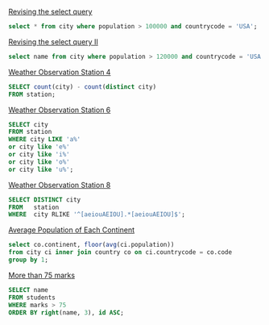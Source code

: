[Revising the select query](https://www.hackerrank.com/challenges/revising-the-select-query/problem)

~~~sql
select * from city where population > 100000 and countrycode = 'USA';
~~~

[Revising the select query II](https://www.hackerrank.com/challenges/revising-the-select-query-2/problem)

~~~sql
select name from city where population > 120000 and countrycode = 'USA';
~~~

[Weather Observation Station 4](https://www.hackerrank.com/challenges/weather-observation-station-4/problem?h_r=next-challenge&h_v=zen)

~~~sql
SELECT count(city) - count(distinct city) 
FROM station;
~~~

[Weather Observation Station 6](https://www.hackerrank.com/challenges/weather-observation-station-6/problem)

~~~sql
SELECT city 
FROM station 
WHERE city LIKE 'a%' 
or city like 'e%'
or city like 'i%'
or city like 'o%'
or city like 'u%';
~~~

[Weather Observation Station 8](https://www.hackerrank.com/challenges/weather-observation-station-8/problem?h_r=next-challenge&h_v=zen)

~~~sql
SELECT DISTINCT city
FROM   station
WHERE  city RLIKE '^[aeiouAEIOU].*[aeiouAEIOU]$';
~~~

[Average Population of Each Continent](https://www.hackerrank.com/challenges/average-population-of-each-continent/problem?isFullScreen=true)

~~~sql
select co.continent, floor(avg(ci.population))
from city ci inner join country co on ci.countrycode = co.code
group by 1;
~~~

[More than 75 marks](https://www.hackerrank.com/challenges/more-than-75-marks/problem?isFullScreen=true)

~~~sql
SELECT name
FROM students
WHERE marks > 75
ORDER BY right(name, 3), id ASC;
~~~
